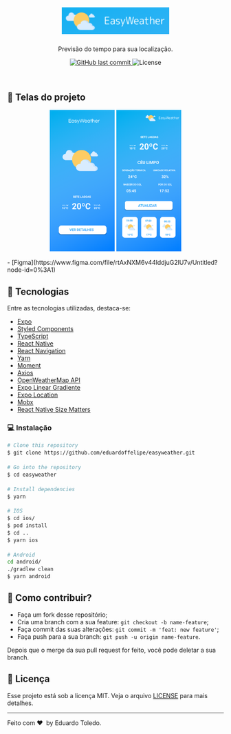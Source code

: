<h1 align="center">
    <img alt="EasyWeather" title="#EasyWeather" src=".github/logo.png" width="250px" />
</h1>
 <p align="center">Previsão do tempo para sua localização.</p>
<p align="center">
  <a href="https://github.com/eduardoffelipe/status-code/commits/master">
    <img alt="GitHub last commit" src="https://img.shields.io/github/last-commit/eduardoffelipe/easyweather">
  </a>

  <img alt="License" src="https://img.shields.io/badge/license-MIT-brightgreen">
</p>

<br>



## 📱 Telas do projeto

<p align="center">
  <img alt="Home" src=".github/home.svg" width="30%">
   <img alt="Wallet" src=".github/weather.svg" width="30%">
</p>
- [Figma](https://www.figma.com/file/rtAxNXM6v44lddjuG2lU7v/Untitled?node-id=0%3A1)

## 🚀 Tecnologias

Entre as tecnologias utilizadas, destaca-se:

- [Expo](https://expo.io/)
- [Styled Components](https://styled-components.com/)
- [TypeScript](https://www.typescriptlang.org/)
- [React Native](https://facebook.github.io/react-native/)
- [React Navigation](https://reactnavigation.org/)
- [Yarn](https://yarnpkg.com/)
- [Moment](https://momentjs.com/)
- [Axios](https://github.com/axios/axios)
- [OpenWeatherMap API](https://openweathermap.org/)
- [Expo Linear Gradiente](https://docs.expo.io/versions/latest/sdk/linear-gradient/)
- [Expo Location](https://docs.expo.io/versions/latest/sdk/location/)
- [Mobx](https://mobx.js.org/)
- [React Native Size Matters](https://github.com/nirsky/react-native-size-matters)


### 💻 Instalação

```bash
# Clone this repository
$ git clone https://github.com/eduardoffelipe/easyweather.git

# Go into the repository
$ cd easyweather

# Install dependencies
$ yarn

# IOS
$ cd ios/
$ pod install
$ cd ..
$ yarn ios

# Android
cd android/
./gradlew clean
$ yarn android

```


## 🤗 Como contribuir?

- Faça um fork desse repositório;
- Cria uma branch com a sua feature: `git checkout -b name-feature`;
- Faça commit das suas alterações: `git commit -m 'feat: new feature'`;
- Faça push para a sua branch: `git push -u origin name-feature`.

Depois que o merge da sua pull request for feito, você pode deletar a sua branch.

## :memo: Licença

Esse projeto está sob a licença MIT. Veja o arquivo [LICENSE](LICENSE) para mais detalhes.

---

Feito com ❤ &nbsp;by Eduardo Toledo.

